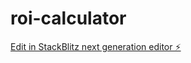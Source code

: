 # roi-calculator

[Edit in StackBlitz next generation editor ⚡️](https://stackblitz.com/~/github.com/aaaalabs/roi-calculator)
